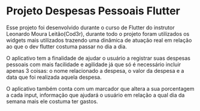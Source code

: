 # Projeto Despesas Pessoais Flutter

Esse projeto foi desenvolvido durante o curso de Flutter do instrutor Leonardo Moura Leitão(Cod3r), durante todo o projeto foram utilizados os widgets mais utilizados trazendo uma dinâmica de atuação real em relação ao que o dev flutter costuma passar no dia a dia.

O aplicativo tem a finalidade de ajudar o usuário a registrar suas despesas pessoais com mais facilidade e agilidade já que só é necessário incluir apenas 3 coisas: o nome relacionado a despesa, o valor da despesa e a data que foi realizada aquela despesa.

O aplicativo também conta com um marcador que altera a sua porcentagem a cada input, informação que ajudará o usuário em relação a qual dia da semana mais ele costuma ter gastos.